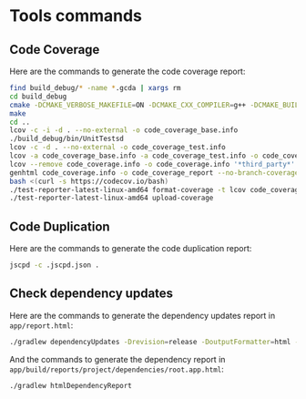 # Tools commands

## Code Coverage
Here are the commands to generate the code coverage report:
```bash
find build_debug/* -name *.gcda | xargs rm
cd build_debug
cmake -DCMAKE_VERBOSE_MAKEFILE=ON -DCMAKE_CXX_COMPILER=g++ -DCMAKE_BUILD_TYPE=debug ../app/
make
cd ..
lcov -c -i -d . --no-external -o code_coverage_base.info
./build_debug/bin/UnitTestsd
lcov -c -d . --no-external -o code_coverage_test.info
lcov -a code_coverage_base.info -a code_coverage_test.info -o code_coverage.info
lcov --remove code_coverage.info -o code_coverage.info '*third_party*' '*build*'
genhtml code_coverage.info -o code_coverage_report --no-branch-coverage -t MobileRT_code_coverage
bash <(curl -s https://codecov.io/bash)
./test-reporter-latest-linux-amd64 format-coverage -t lcov code_coverage.info
./test-reporter-latest-linux-amd64 upload-coverage
```

## Code Duplication
Here are the commands to generate the code duplication report:
```bash
jscpd -c .jscpd.json .
```

## Check dependency updates
Here are the commands to generate the dependency updates report in `app/report.html`:
```bash
./gradlew dependencyUpdates -Drevision=release -DoutputFormatter=html -DoutputDir=.
```
And the commands to generate the dependency report in `app/build/reports/project/dependencies/root.app.html`:
```bash
./gradlew htmlDependencyReport
```
